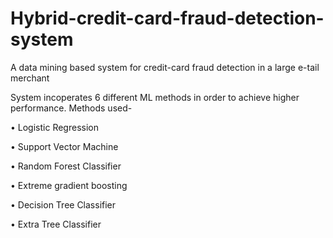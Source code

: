 # Hybrid-credit-card-fraud-detection-system
A data mining based system for credit-card fraud detection in a large e-tail merchant

System incoperates 6 different ML methods in order to achieve higher performance.
Methods used-

• Logistic Regression

• Support Vector Machine

• Random Forest Classifier 

• Extreme gradient boosting 

• Decision Tree Classifier 

• Extra Tree Classifier 


